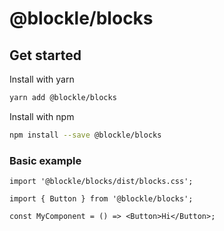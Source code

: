# @blockle/blocks

## Get started

Install with yarn

```bash
yarn add @blockle/blocks
```

Install with npm

```bash
npm install --save @blockle/blocks
```

### Basic example

```tsx
import '@blockle/blocks/dist/blocks.css';
```

```tsx
import { Button } from '@blockle/blocks';

const MyComponent = () => <Button>Hi</Button>;
```
